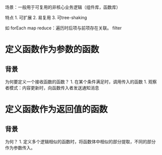  场景：一般用于可复用的非核心业务逻辑（组件库，函数库）

特点
	1. 可扩展
	2. 易复用
	3. 可tree-shaking

如
	forEach
	map
	reduce：遍历时后项与前项存在关联。
	filter

# 定义函数作为参数的函数
## 背景
为何要定义一个接收函数的函数？
	1. 在某个条件满足时，调用传入的函数
		1. 观察者模式：内容更新时，向函数传入者发送通知消息

# 定义函数作为返回值的函数
## 背景
为何？
	1. 定义多个逻辑相似的函数时，将函数体中相似的部分提取，不同的部分作为参数传入。
